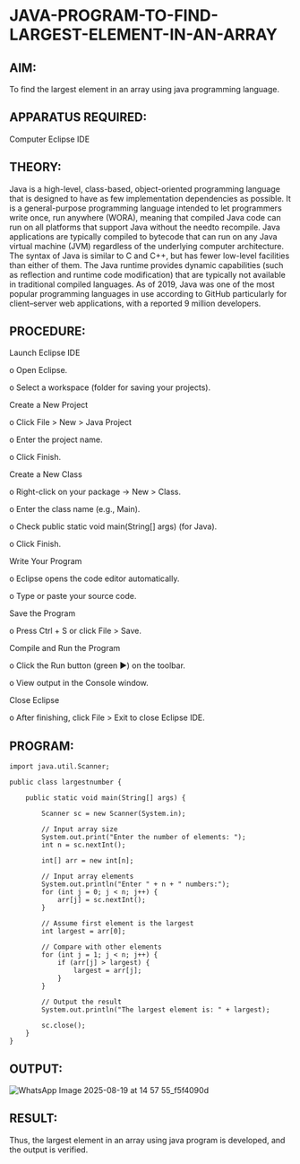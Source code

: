 # JAVA-PROGRAM-TO-FIND-LARGEST-ELEMENT-IN-AN-ARRAY

## AIM:
To find the largest element in an array using java programming language.

## APPARATUS REQUIRED:

Computer 
Eclipse IDE

## THEORY:

Java is a high-level, class-based, object-oriented programming language that is designed to have as few implementation dependencies as possible. It is a general-purpose programming language intended to let programmers write once, run anywhere (WORA), meaning that compiled Java code can run on all platforms that support Java without the needto recompile. Java applications are typically compiled to bytecode that can run on any Java virtual machine (JVM) regardless of the underlying computer architecture. The syntax of Java is similar to C and C++, but has fewer low-level facilities than either of them. The Java runtime provides dynamic capabilities (such as reflection and runtime code modification) that are typically not available in traditional compiled languages. As of 2019, Java was one of the most popular programming languages in use according to GitHub particularly for client–server web applications, with a reported 9 million developers.

## PROCEDURE:

Launch Eclipse IDE

o Open Eclipse.

o Select a workspace (folder for saving your projects).

Create a New Project

o Click File > New > Java Project

o Enter the project name.

o Click Finish.

Create a New Class 

o Right-click on your package → New > Class.

o Enter the class name (e.g., Main).

o Check public static void main(String[] args) (for Java).

o Click Finish.

Write Your Program

o Eclipse opens the code editor automatically.

o Type or paste your source code.

Save the Program

o Press Ctrl + S or click File > Save.

Compile and Run the Program

o Click the Run button (green ▶) on the toolbar.

o View output in the Console window.

Close Eclipse

o After finishing, click File > Exit to close Eclipse IDE.


## PROGRAM:
```
import java.util.Scanner;

public class largestnumber {

    public static void main(String[] args) {

        Scanner sc = new Scanner(System.in);

        // Input array size
        System.out.print("Enter the number of elements: ");
        int n = sc.nextInt();

        int[] arr = new int[n];

        // Input array elements
        System.out.println("Enter " + n + " numbers:");
        for (int j = 0; j < n; j++) {
            arr[j] = sc.nextInt();
        }

        // Assume first element is the largest
        int largest = arr[0];

        // Compare with other elements
        for (int j = 1; j < n; j++) {
            if (arr[j] > largest) {
                largest = arr[j];
            }
        }

        // Output the result
        System.out.println("The largest element is: " + largest);

        sc.close();
    }
}
```
## OUTPUT:

![WhatsApp Image 2025-08-19 at 14 57 55_f5f4090d](https://github.com/user-attachments/assets/de1bc361-47a8-47d9-99fa-961973789d5f)

## RESULT:

Thus, the largest element in an array using java program is developed, and the output is verified.


